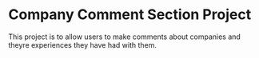 # Company Comment Section Project
This project is to allow users to make comments about companies and theyre experiences they have had with them.